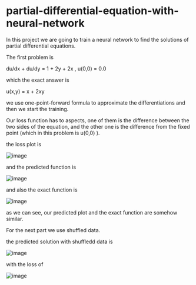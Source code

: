 # partial-differential-equation-with-neural-network
In this project we are going to train a neural network to find the solutions of partial differential equations.

The first problem is

du/dx + du/dy = 1 + 2y + 2x , u(0,0) = 0.0

which the exact answer is

u(x,y) = x + 2*x*y

we use one-point-forward formula to approximate the differentiations and then we start the training.

Our loss function has to aspects, one of them is the difference between the two sides of the equation, and the other one is the difference from the fixed point (which in this problem is u(0,0) ).

the loss plot is

![image](https://github.com/erfan-golshan/partial-differential-equation-with-neural-network/assets/129675348/e067365c-bc42-42be-bfb1-59e4e28ce240)

and the predicted function is 

![image](https://github.com/erfan-golshan/partial-differential-equation-with-neural-network/assets/129675348/4d9270cc-a414-465a-abb2-c5167f8d9b8d)

and also the exact function is

![image](https://github.com/erfan-golshan/partial-differential-equation-with-neural-network/assets/129675348/dedb09ff-b790-43a1-9d90-9317603f19fb)

as we can see, our predicted plot and the exact function are somehow similar.

For the next part we use shuffled data.

the predicted solution with shuffledd data is

![image](https://github.com/erfan-golshan/partial-differential-equation-with-neural-network/assets/129675348/96714d65-eae9-4d04-9a9e-473fc720637b)

with the loss of

![image](https://github.com/erfan-golshan/partial-differential-equation-with-neural-network/assets/129675348/bdb38979-46fe-4400-89f2-d63b70bd96bb)











